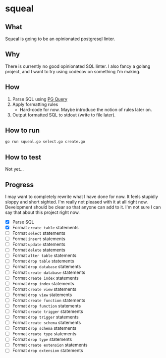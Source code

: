 # squeal

## What

Squeal is going to be an opinionated postgresql linter.

## Why

There is currently no good opinionated SQL linter.
I also fancy a golang project, and I want to try using codecov on something I'm making.

## How

1. Parse SQL using [PG Query](github.com/pganalyze/pg_query_go)
2. Apply formatting rules
   - Hard-code for now. Maybe introduce the notion of rules later on.
3. Output formatted SQL to stdout (write to file later).

## How to run

```bash
go run squeal.go select.go create.go
```

## How to test

Not yet...

## Progress

I may want to completely rewrite what I have done for now. It feels stupidly sloppy and short sighted. I'm really not pleased with it at all right now.
Development should be clear so that anyone can add to it. I'm not sure I can say that about this project right now.

- [x] Parse SQL
- [x] Format `create table` statements
- [ ] Format `select` statements
- [ ] Format `insert` statements
- [ ] Format `update` statements
- [ ] Format `delete` statements
- [ ] Format `alter table` statements
- [ ] Format `drop table` statements
- [ ] Format `drop database` statements
- [ ] Format `create database` statements
- [ ] Format `create index` statements
- [ ] Format `drop index` statements
- [ ] Format `create view` statements
- [ ] Format `drop view` statements
- [ ] Format `create function` statements
- [ ] Format `drop function` statements
- [ ] Format `create trigger` statements
- [ ] Format `drop trigger` statements
- [ ] Format `create schema` statements
- [ ] Format `drop schema` statements
- [ ] Format `create type` statements
- [ ] Format `drop type` statements
- [ ] Format `create extension` statements
- [ ] Format `drop extension` statements
